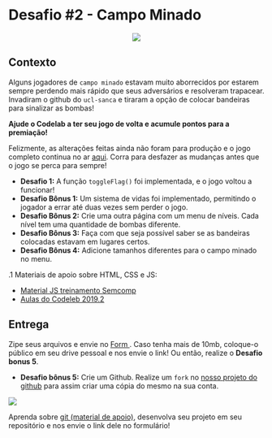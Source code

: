 # Desafio #2 - Campo Minado

<p align = 'center' >
<img src  = 'https://i.imgur.com/WiAAN67.png' >
</p>

## Contexto

Alguns jogadores de `campo minado` estavam muito aborrecidos por estarem sempre perdendo mais rápido que seus adversários e resolveram trapacear. Invadiram o github do `ucl-sanca` e tiraram a opção de colocar bandeiras para sinalizar as bombas!

**Ajude o Codelab a ter seu jogo de volta e acumule pontos para a premiação!**

Felizmente, as alterações feitas ainda não foram para produção e o jogo completo continua no ar <a href = 'https://minesweeper-codelab.netlify.app/' >aqui</a>. Corra para desfazer as mudanças antes que o jogo se perca para sempre!

- **Desafio 1:** A função `toggleFlag()` foi implementada, e o jogo voltou a funcionar!
- **Desafio Bônus 1:** Um sistema de vidas foi implementado, permitindo o jogador a errar até duas vezes sem perder o jogo.
- **Desafio Bônus 2:** Crie uma outra página com um menu de níveis. Cada nível tem uma quantidade de bombas diferente.
- **Desafio Bônus 3:** Faça com que seja possível saber se as bandeiras colocadas estavam em lugares certos.
- **Desafio Bônus 4:** Adicione tamanhos diferentes para o campo minado no menu.

.1 Materiais de apoio sobre HTML, CSS e JS:
  - <a href = 'https://ucl-sanca.xyz/Web-Development-Studies'>Material JS treinamento Semcomp</a>
  - <a href = 'https://ucl-sanca.xyz/aulas-codelab'> Aulas do Codeleb 2019.2 </a>
## Entrega
Zipe seus arquivos e envie no <a href = 'https://forms.gle/Dxgup3w1ECknsQgJ6'> Form </a>. Caso tenha mais de 10mb, coloque-o público em seu drive pessoal e nos envie o link! Ou então, realize o **Desafio bonus 5**.

- **Desafio bônus 5:** Crie um Github. Realize um `fork` no <a href = 'https://github.com/USPCodeLabSanca/desafios-quarentena'>nosso projeto do github</a> para assim criar uma cópia do mesmo na sua conta.


<img src = 'https://i.imgur.com/iVKebc7.png'>

Aprenda sobre <a href = 'https://www.youtube.com/watch?v=r9Kauz9B4i8'>git (material de apoio)</a>, desenvolva seu projeto em seu repositório e nos envie o link dele no formulário!

